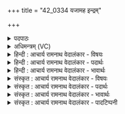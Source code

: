 +++
title = "42_0334 यजामह इन्द्रम्"

+++
<details><summary>पदपाठः</summary>

य꣡जा꣢꣯महे। इ꣡न्द्र꣢꣯म्। व꣡ज्र꣢꣯दक्षिणम्। व꣡ज्र꣢꣯। द꣣क्षिणम्। ह꣡री꣢꣯णाम्। र꣣थ्या꣢꣯म्। वि꣡व्र꣢꣯तानाम्। वि। व्र꣣तानाम्। प्र꣢। श्म꣡श्रु꣢꣯भिः। दो꣡धु꣢꣯वत्। ऊ꣣र्ध्व꣡धा꣢। भु꣣वत्। वि꣢। से꣡ना꣢꣯भिः। भ꣡य꣢꣯मानः। वि। रा꣡ध꣢꣯सा। ३३४।
</details>

<details><summary>अधिमन्त्रम् (VC)</summary>

- इन्द्रः
- विमद ऐन्द्रः, वसुकृद्वा वासुक्रः
- त्रिष्टुप्
- धैवतः
- ऐन्द्रं काण्डम्
</details>

<details><summary>हिन्दी : आचार्य रामनाथ वेदालंकार - विषयः</summary>

अगले मन्त्र में यह विषय है कि कैसे परमेश्वर और राजा का हम पूजन व सत्कार करें।
</details>

<details><summary>हिन्दी : आचार्य रामनाथ वेदालंकार - पदार्थः</summary>

पदार्थान्वयभाषाः -  प्रथम—परमात्मा के पक्ष में। हम (वज्रदक्षिणम्) जिसका न्यायरूप दण्ड सदा जागरूक है ऐसे, (विव्रतानाम्) विविध कर्मों से युक्त (हरीणाम्) आकर्षणशक्तिवाले, गतिमय सूर्य, चन्द्र, नक्षत्र, पृथिवी आदि लोकों के (रथ्यम्) रथी (इन्द्रम्) सर्वद्रष्टा परमात्मा की (यजामहे) पूजा करते हैं। वह (श्मश्रुभिः) सूर्य-किरणों द्वारा (प्र दोधुवत्) रोग आदियों को अतिशय पुनः पुनः प्रकंपित कर देता है, (ऊर्ध्वधा) सर्वोन्नत वह (सेनाभिः) सेनाओं के समान विद्यमान अपनी शक्तियों से (भयमानः) दुर्जनों को भयभीत करता हुआ (वि भुवत्) वैभवशाली बना हुआ है, और (राधसा) ऐश्वर्य से (वि) वैभवशाली बना हुआ है ॥ द्वितीय—राजा-प्रजा के पक्ष में। हम राष्ट्रवासी प्रजाजन (वज्रदक्षिणम्) दाहिने हाथ में वज्रतुल्य दृढ शस्त्रास्त्रों को धारण करनेवाले (विव्रतानाम्) विविध कर्मोंवाले (हरीणाम्) अग्नि, वायु, विद्युत् और सूर्यकिरणों को (रथ्यम्) अग्नियानों, वायुयानों, विद्युद्यानों और सूर्यताप से चलनेवाले यानों में प्रयुक्त करनेवाले (इन्द्रम्) शूरवीर राजा वा सेनाध्यक्ष को (यजामहे) सत्कृत करते हैं। वह शत्रुओं की (श्मश्रुभिः दोधुवत्) मूछें नीची करता हुआ अर्थात् उनका गर्व चूर करता हुआ (ऊर्ध्वधा) उन्नत (भुवत्) होता है, तथा (सेनाभिः) अपनी दुर्दान्त सेनाओं से (भयमानः) शत्रुओं को भयभीत करता हुआ (वि भुवत्) विजयी होता है, और (राधसा) ऐश्वर्य से (वि) वैभवशाली होता है ॥३॥ इस मन्त्र में श्लेषालङ्कार है ॥३॥
</details>

<details><summary>हिन्दी : आचार्य रामनाथ वेदालंकार - भावार्थः</summary>

भावार्थभाषाः -  दुष्टों और पापों के प्रति दण्डधारी, न्यायकारी, सब लोकों को नियम से अपनी-अपनी परिधि पर और सूर्य के चारों ओर घुमानेवाला, शौर्य आदि गुणों में सबसे बढ़ा हुआ परमेश्वर जैसे सब जनों से पूजनीय है, वैसे ही अनेक शस्त्रास्त्रों से युक्त, राष्ट्र में विमानादि यानों का प्रबन्धकर्ता, सेनाओं द्वारा शत्रुओं को पराजित करनेवाला सेनाध्यक्ष अथवा राजा भी सब प्रजाओं द्वारा सम्माननीय है ॥३॥
</details>

<details><summary>संस्कृत : आचार्य रामनाथ वेदालंकार - विषयः</summary>

अथ कीदृशं परमेश्वरं राजानं वा वयं यजामहे इत्याह।
</details>

<details><summary>संस्कृत : आचार्य रामनाथ वेदालंकार - पदार्थः</summary>

पदार्थान्वयभाषाः -  प्रथमः—परमात्मपरः। वयम् (वज्रदक्षिणम्) वज्रः न्यायदण्डः दक्षिणः सततजागरूको यस्य तम्, (विव्रतानाम्) विविधकर्मणाम्। व्रतमिति कर्मनाम। निघं० २।१। (हरीणाम्) आकर्षणशक्तियुक्तानां गतिमतां सूर्यचन्द्रनक्षत्रपृथिव्यादिलोकानाम् (रथ्यम्) वोढारम्। रथं वहतीति रथ्यः। ‘तद्वहति रथयुगप्रासङ्गम्। अ० ४।४।७६’ इति यत्। (इन्द्रम्) सर्वद्रष्टारं परमात्मानम् (यजामहे) पूजयामः। सः (श्मश्रुभिः२) सूर्यकिरणैः। श्मश्रु लोम श्मनि श्रितं भवति इति निरुक्तम् ३।५। यथा श्मनि शरीरे श्रितत्वान्मुखलोमानि श्मश्रूण्युच्यन्ते, तथैव आदित्यशरीरे श्रितत्वात् तद्रश्मयोऽपि श्मश्रूणीत्यध्यवसेयम्। (प्र दोधुवत्) रोगादीन् भृशं पुनः पुनः प्रकम्पयन्। धूञ् कम्पने धातोर्यङ्लुगन्ताच्छतरि रूपम्। (ऊर्ध्वधा) सर्वत ऊर्ध्वः सः (सेनाभिः) चमूभिरिव विद्यमानाभिः स्वशक्तिभिः (भयमानः) दुर्जनान् भीषयन् बिभेतेरन्तर्णीतण्यर्थः प्रयोगोऽयं ज्ञेयः। (वि भुवत्) विभवति सर्वोत्कर्षेण वर्तते, किञ्च (राधसा) ऐश्वर्येण। राध इति धननाम, निघं० २।१०। (वि) विभुवत्, सर्वोत्कर्षेण वर्तते ॥ अथ द्वितीयः—राजप्रजापरः। (वयम्) राष्ट्रवासिनः प्रजाजनाः (वज्रदक्षिणम्) वज्रः वज्रवद् दृढानि शस्त्रास्त्राणि दक्षिणे हस्ते यस्य तम्। दक्षिणो हस्तो दक्षतेरुत्साहकर्मणः, निरु० १।७। वज्रशब्दो रन्प्रत्ययान्तत्वाद् नित्स्वरेणाद्युदात्तः। बहुव्रीहौ पूर्वपदप्रकृतिस्वरः। (विव्रतानाम्) विविधकर्मणाम् (हरीणाम्) अग्निवायुविद्युतां सूर्यरश्मीनां च (रथ्यम्) अग्नियानेषु वायुयानेषु विद्युद्यानेषु सौरयानेषु च प्रयोक्तारम् (इन्द्रम्) शूरं राजानं सेनाध्यक्षं वा (यजामहे) सत्कुर्महे। शत्रून् (श्मश्रुभिः३ दोधुवत्) मुखलोमभिः प्रकम्पयन्, शत्रून् पराजित्य तेषां मुखलोमानि अधः कुर्वन्, तद्गर्वं चूर्णयन्नित्यर्थः ‘अक्ष्णा काणयन्’ ‘पादेन खञ्जयन्’ इतिवत् प्रयोगोऽयम्। (ऊर्ध्वधा) ऊर्ध्वः (भुवत्) भवति। किञ्च (सेनाभिः) स्वकीयाभिर्दुर्दान्ताभिः चमूभिः (भयमानः) शत्रून् भीषयन् (वि भुवत्) विजयते, (राधसा) ऐश्वर्येण च (वि) विभुवत् वैभवयुक्तो जायते ॥३॥ अत्र श्लेषालङ्कारः ॥३॥
</details>

<details><summary>संस्कृत : आचार्य रामनाथ वेदालंकार - भावार्थः</summary>

भावार्थभाषाः -  दुष्टेषु पापेषु चोद्यतदण्डो, न्यायकारी, सर्वेषां लोकानां नियमेन स्वस्वपरिधौ सूर्यं परितश्च भ्रमयिता, शौर्यादिषु सर्वातिशायी परमेश्वरो यथा सर्वैर्जनैः पूजनीयस्तथैव बहुभिः शस्त्रास्त्रैर्युक्तो, राष्ट्रे विमानादियानानां प्रबन्धकर्ता, सेनाभिः शत्रूणां पराजेता सेनाध्यक्षो नृपतिश्चापि प्रजाभिः संमाननीयः ॥३॥
</details>

<details><summary>संस्कृत : आचार्य रामनाथ वेदालंकार - पादटिप्पनी</summary>

टिप्पणी:   १. ऋ० १०।२३।१, ‘प्र श्मश्रु दोधुवदूर्ध्वथा भूद् वि सेनाभिर्दयमानो विराधसा’ इत्युत्तरार्द्धपाठः। २. श्मश्रुभिः तेजोभिः। ऊर्ध्वधा उर्ध्व इत्यर्थः। भुवत् भवति, उद्युक्तो भवतीत्यर्थः—इति भ०। ३. श्मश्रूणि श्मश्रुग्रहणं चात्र प्रदर्शनार्थम्। सर्वरोमाणि शत्रूणाम्। प्र दोधुवत्, धू विधूनने इत्यस्येदं रूपम्, पुनः पुनः प्रकर्षेण धुवति। उद्धूपितरोमकूपान् शत्रून् करोतीत्यर्थः—इति वि०।
</details>